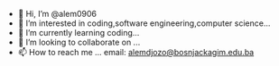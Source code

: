 - 👋 Hi, I’m @alem0906
- 👀 I’m interested in coding,software engineering,computer science...
- 🌱 I’m currently learning coding...
- 💞️ I’m looking to collaborate on ...
- 📫 How to reach me ... email: alemdjozo@bosnjackagim.edu.ba

